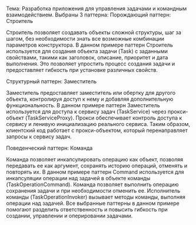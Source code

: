 Тема: Разработка приложения для управления задачами и командным взаимодействием.
Выбраны 3 паттерна:
Порождающий паттерн: Строитель

Строитель позволяет создавать объекты сложной структуры, шаг за шагом, без необходимости знать все возможные комбинации параметров конструктора.
В данном примере паттерн Строитель используется для создания объекта задачи (Task) с заданными свойствами, такими как заголовок, описание, приоритет и дата выполнения. Это позволяет упростить процесс создания задачи и предоставляет гибкость при установке различных свойств.

Структурный паттерн: Заместитель

Заместитель предоставляет заместитель или обертку для другого объекта, контролируя доступ к нему и добавляя дополнительную функциональность.
В данном примере паттерн Заместитель используется для доступа к сервису задач (TaskService) через прокси-объект (TaskServiceProxy). Прокси обеспечивает контроль доступа к сервису и ленивую инициализацию реального сервиса. Таким образом, клиентский код работает с прокси-объектом, который перенаправляет запросы к сервису задач.

Поведенческий паттерн: Команда

Команда позволяет инкапсулировать операцию как объект, позволяя передавать ее как аргумент, сохранять историю операций, отменять и повторять их.
В данном примере паттерн Command используется для инкапсуляции операции над задачей в объекте команды (TaskOperationCommand). Команда позволяет выполнить операцию сохранения задачи и при необходимости отменить ее. Исполнитель команды (TaskOperationInvoker) вызывает методы команды, выполняя операции над задачей.
Все выбранные паттерны в данном примере помогают разделить ответственность и повысить гибкость при создании, управлении и оперировании задачами.
